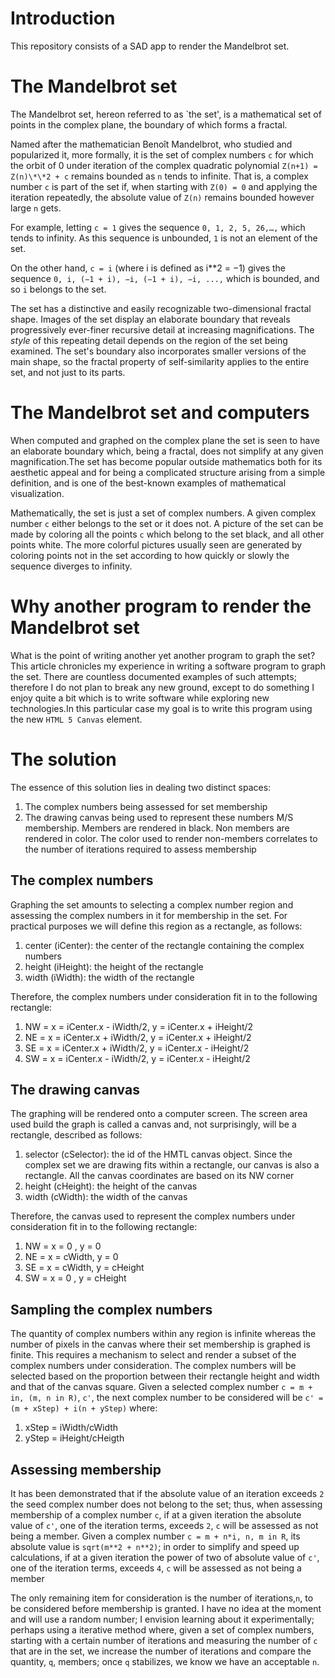 # Introduction
This repository consists of a SAD app to render the Mandelbrot set.

# The Mandelbrot set
The Mandelbrot set, hereon referred to as `the set', is a mathematical set of points in the complex plane, the boundary of which forms a fractal. 

Named after the mathematician Benoît Mandelbrot, who studied and popularized it, more formally, it is the set of complex numbers `c` for which the orbit of 0 under iteration of the complex quadratic polynomial `Z(n+1) = Z(n)\*\*2 + c` remains bounded as `n` tends to infinite. That is, a complex number `c` is part of the set if, when starting with `Z(0) = 0` and applying the iteration repeatedly, the absolute value of `Z(n)` remains bounded however large `n` gets. 

For example, letting `c = 1` gives the sequence `0, 1, 2, 5, 26,…,` which tends to infinity. As this sequence is unbounded, `1` is not an element of the set. 

On the other hand, `c = i` (where i is defined as i\*\*2 = −1) gives the sequence `0, i, (−1 + i), −i, (−1 + i), −i, ...,` which is bounded, and so `i` belongs to the set. 

The set has a distinctive and easily recognizable two-dimensional fractal shape. Images of the set display an elaborate boundary that reveals progressively ever-finer recursive detail at increasing magnifications. The _style_ of this repeating detail depends on the region of the set being examined. The set's boundary also incorporates smaller versions of the main shape, so the fractal property of self-similarity applies to the entire set, and not just to its parts. 

# The Mandelbrot set and computers
When computed and graphed on the complex plane the set is seen to have an elaborate boundary which, being a fractal, does not simplify at any given magnification.The set has become popular outside mathematics both for its aesthetic appeal and for being a complicated structure arising from a simple definition, and is one of the best-known examples of mathematical visualization. 
 
Mathematically, the set is just a set of complex numbers. A given complex number `c` either belongs to the set or it does not. A picture of the set can be made by coloring all the points `c` which belong to the set black, and all other points white. The more colorful pictures usually seen are generated by coloring points not in the set according to how quickly or slowly the sequence diverges to infinity.
 
# Why another program to render the Mandelbrot set
What is the point of writing another yet another program to graph the set? This article chronicles my experience in writing a software program to graph the set. There are countless documented examples of such attempts; therefore I do not plan to break any new ground, except to do something I enjoy quite a bit which is to write software while exploring new technologies.In this particular case my goal is to write this program using the new `HTML 5 Canvas` element.

# The solution
The essence of this solution lies in dealing two distinct spaces:

1. The complex numbers being assessed for set membership
2. The drawing canvas being used to represent these numbers M/S membership. Members are rendered in black. Non members are rendered in color. The color used to render non-members correlates to the number of iterations required to assess membership
 
## The complex numbers
Graphing the set amounts to selecting a complex number region and assessing the complex numbers in it for membership in the set. For practical purposes we will define this region as a rectangle, as follows:

1. center (iCenter): the center of the rectangle containing the complex numbers
2. height (iHeight): the height of the rectangle
3. width (iWidth): the width of the rectangle

Therefore, the complex numbers under consideration fit in to the following rectangle:

1. NW = x = iCenter.x - iWidth/2, y = iCenter.x + iHeight/2
2. NE = x = iCenter.x + iWidth/2, y = iCenter.x + iHeight/2
3. SE = x = iCenter.x + iWidth/2, y = iCenter.x - iHeight/2
4. SW = x = iCenter.x - iWidth/2, y = iCenter.x - iHeight/2
   
## The drawing canvas
The graphing will be rendered onto a computer screen. The screen area used build the graph is called a canvas and, not surprisingly, will be a rectangle, described as follows:

1. selector (cSelector): the id of the HMTL canvas object. Since the complex set we are drawing fits within a rectangle, our canvas is also a rectangle. All the canvas coordinates are based on its NW corner
2. height (cHeight): the height of the canvas
3. width (cWidth): the width of the canvas

Therefore, the canvas used to represent the complex numbers under consideration fit in to the following rectangle:

1. NW = x = 0     , y = 0  
2. NE = x = cWidth, y = 0
3. SE = x = cWidth,  y = cHeight
4. SW = x = 0     ,  y = cHeight
   
## Sampling the complex numbers
The quantity of complex numbers within any region is infinite whereas the number of pixels in the canvas where their set membership is graphed is finite. This requires a mechanism to select and render a subset of the complex numbers under consideration. The complex numbers will be selected based on the proportion between their rectangle height and width and that of the canvas square. Given a selected complex number `c = m + in, (m, n in R)`, `c'`, the next complex number
to be considered will be `c' = (m + xStep) + i(n + yStep)` where:

1. xStep = iWidth/cWidth
2. yStep = iHeight/cHeigth
   
## Assessing membership
It has been demonstrated that if the absolute value of an iteration exceeds `2` the seed complex number does not belong to the set; thus, when assessing membership of a complex number `c`, if at a given iteration the absolute value of `c'`, one of the iteration terms, exceeds `2`, `c` will be assessed as not being a member. Given a complex number `c = m + n*i, n, m in R`, its absolute value is `sqrt(m**2 + n**2)`; in order to simplify and speed up calculations, if at a given iteration the power of two of absolute value of `c'`, one of the iteration terms, exceeds `4`, `c` will be assessed as not being a member   
   
The only remaining item for consideration is the number of iterations,`n`, to be considered before membership is granted. I have no idea at the moment and will use a random number; I envision learning about it experimentally; perhaps using a iterative method where, given a set of complex numbers, starting with a certain number of iterations and measuring the number of `c` that are in the set, we increase the number of iterations and compare the quantity, `q`, members; once `q` stabilizes, we know we have an acceptable `n`.
